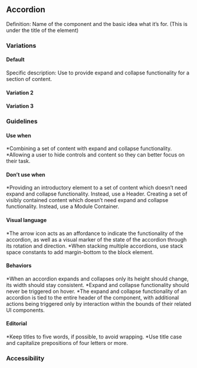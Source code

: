 ## Accordion

Definition: Name of the component and the basic idea what it’s for. (This is under the title of the element)

### Variations

#### Default

Specific description: Use to provide expand and collapse functionality for a section of content.

<Images to support>

#### Variation 2

#### Variation 3

### Guidelines

#### Use when

*Combining a set of content with expand and collapse functionality.
*Allowing a user to hide controls and content so they can better focus on their task.

#### Don’t use when

*Providing an introductory element to a set of content which doesn’t need expand and collapse functionality. Instead, use a Header.
  Creating a set of visibly contained content which doesn’t need expand and collapse functionality. Instead, use a Module Container.

#### Visual language

*The arrow icon acts as an affordance to indicate the functionality of the accordion, as well as a visual marker of the state of the accordion through its rotation and direction.
*When stacking multiple accordions, use stack space constants to add margin-bottom to the block element.

#### Behaviors

*When an accordion expands and collapses only its height should change, its width should stay consistent.
*Expand and collapse functionality should never be triggered on hover.
*The expand and collapse functionality of an accordion is tied to the entire header of the component, with additional actions being triggered only by interaction within the bounds of their related UI components.

#### Editorial

*Keep titles to five words, if possible, to avoid wrapping.
*Use title case and capitalize prepositions of four letters or more.

### Accessibility
